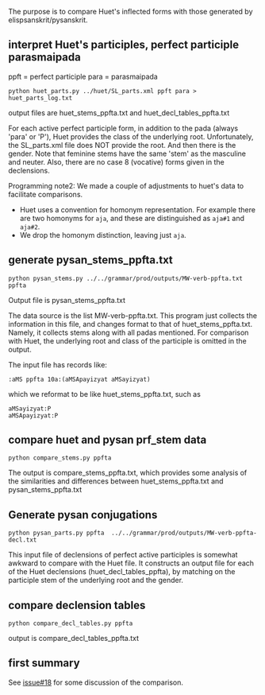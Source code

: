 
The purpose is to compare Huet's inflected forms with those generated by
elispsanskrit/pysanskrit.

## interpret Huet's participles, perfect participle parasmaipada

ppft = perfect participle
para = parasmaipada

```
python huet_parts.py ../huet/SL_parts.xml ppft para > huet_parts_log.txt
```
output files are huet_stems_ppfta.txt and huet_decl_tables_ppfta.txt

For each active perfect participle form, in addition to the pada (always 
'para' or 'P'), Huet provides the class of the underlying root. Unfortunately,
the SL_parts.xml file does NOT provide the root.  And then there is the
gender.  Note that feminine stems have the same 'stem' as the masculine and
neuter.  Also, there are no case 8 (vocative) forms given in the declensions.


Programming note2: We made a couple of adjustments to huet's data to 
facilitate comparisons.
* Huet uses a convention for homonym representation. For example there 
  are two homonyms for `aja`, and these are distinguished as `aja#1` and
  `aja#2`.   
* We drop the homonym distinction, leaving just `aja`.

## generate pysan_stems_ppfta.txt

```
python pysan_stems.py ../../grammar/prod/outputs/MW-verb-ppfta.txt ppfta
```
Output file is pysan_stems_ppfta.txt

The data source is the list MW-verb-ppfta.txt.
This program just collects the information in this file, and changes
format to that of huet_stems_ppfta.txt.  Namely, it collects stems along
with all padas mentioned.  For comparison with Huet, the underlying root
and class of the participle is omitted in the output.

The input file has records like:
```
:aMS ppfta 10a:(aMSApayizyat aMSayizyat)
```
which we reformat to be like huet_stems_ppfta.txt, such as
```
aMSayizyat:P
aMSApayizyat:P
```


## compare huet and pysan prf_stem data
```
python compare_stems.py ppfta
```
The output is compare_stems_ppfta.txt, which provides some analysis of the
similarities and differences between huet_stems_ppfta.txt and
pysan_stems_ppfta.txt

## Generate pysan conjugations

```
python pysan_parts.py ppfta  ../../grammar/prod/outputs/MW-verb-ppfta-decl.txt

```
This input file of declensions of perfect active participles is somewhat awkward to compare with the Huet file.  It constructs an output file for each
of the Huet declensions (huet_decl_tables_ppfta), by matching on the
participle stem of the underlying root and the gender.

##  compare declension tables
```
python compare_decl_tables.py ppfta 
```

output is compare_decl_tables_ppfta.txt

## first summary

See [issue#18](https://github.com/funderburkjim/elispsanskrit/issues/18) for some discussion of the comparison.


